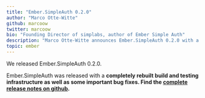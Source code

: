 ```yaml
---
title: "Ember.SimpleAuth 0.2.0"
author: "Marco Otte-Witte"
github: marcoow
twitter: marcoow
bio: "Founding Director of simplabs, author of Ember Simple Auth"
description: "Marco Otte-Witte announces Ember.SimpleAuth 0.2.0 with a completely rebuilt build and testing infrastructure as well as important bug fixes."
topic: ember
---
```


We released Ember.SimpleAuth 0.2.0.

<!--break-->

Ember.SimpleAuth was released with a **completely rebuilt build and testing infrastructure as well as some important bug fixes. Find the [complete release notes on github](https://github.com/simplabs/ember-simple-auth/releases/tag/0.2.0).**
